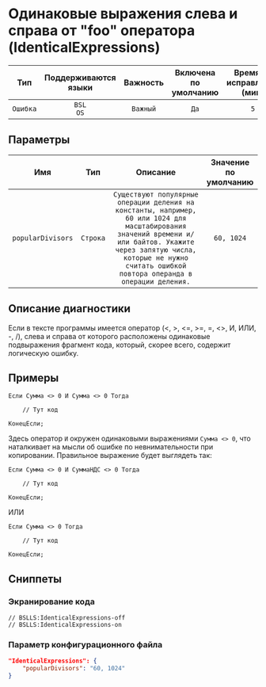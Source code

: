 # Одинаковые выражения слева и справа от "foo" оператора (IdenticalExpressions)

|   Тип    |    Поддерживаются<br>языки    | Важность |    Включена<br>по умолчанию    |    Время на<br>исправление (мин)    |     Теги     |
|:--------:|:-----------------------------:|:--------:|:------------------------------:|:-----------------------------------:|:------------:|
| `Ошибка` |         `BSL`<br>`OS`         | `Важный` |              `Да`              |                 `5`                 | `suspicious` |

## Параметры 


|        Имя        |   Тип    |                                                                                                              Описание                                                                                                              |    Значение<br>по умолчанию    |
|:-----------------:|:--------:|:----------------------------------------------------------------------------------------------------------------------------------------------------------------------------------------------------------------------------------:|:------------------------------:|
| `popularDivisors` | `Строка` | `Существуют популярные операции деления на константы, например, 60 или 1024 для масштабирования значений времени и/или байтов. Укажите через запятую числа, которые не нужно считать ошибкой повтора операнда в операции деления.` |           `60, 1024`           |
<!-- Блоки выше заполняются автоматически, не трогать -->
## Описание диагностики

Если в тексте программы имеется оператор (<, >, <=, >=, =, <>, И, ИЛИ, -, /), слева и справа от которого расположены одинаковые подвыражения фрагмент кода, который, скорее всего, содержит логическую ошибку.

## Примеры

```bsl
Если Сумма <> 0 И Сумма <> 0 Тогда

    // Тут код

КонецЕсли;
```

Здесь оператор `И` окружен одинаковыми выражениями `Сумма <> 0`,
что наталкивает на мысли об ошибке по невнимательности при копировании. Правильное выражение будет выглядеть так:

```bsl
Если Сумма <> 0 И СуммаНДС <> 0 Тогда

    // Тут код

КонецЕсли;
```

ИЛИ

```bsl
Если Сумма <> 0 Тогда

    // Тут код

КонецЕсли;
```

## Сниппеты

<!-- Блоки ниже заполняются автоматически, не трогать -->
### Экранирование кода

```bsl
// BSLLS:IdenticalExpressions-off
// BSLLS:IdenticalExpressions-on
```

### Параметр конфигурационного файла

```json
"IdenticalExpressions": {
    "popularDivisors": "60, 1024"
}
```
